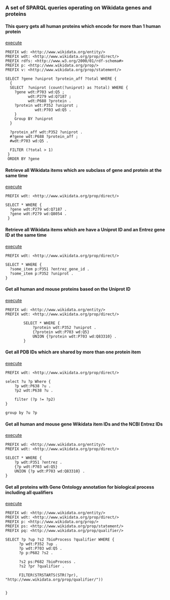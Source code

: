 ### A set of SPARQL queries operating on Wikidata genes and proteins

#### This query gets all human proteins which encode for more than 1 human protein
[execute](http://tinyurl.com/j3jxhy2)

```sparql
PREFIX wd: <http://www.wikidata.org/entity/> 
PREFIX wdt: <http://www.wikidata.org/prop/direct/>
PREFIX rdfs: <http://www.w3.org/2000/01/rdf-schema#>
PREFIX p: <http://www.wikidata.org/prop/>
PREFIX v: <http://www.wikidata.org/prop/statement/>

SELECT ?gene ?uniprot ?protein_aff ?total WHERE {
  {
  SELECT  ?uniprot (count(?uniprot) as ?total) WHERE {
  	?gene wdt:P703 wd:Q5 ;
          wdt:P279 wd:Q7187 ;
  		  wdt:P688 ?protein . 
  	?protein wdt:P352 ?uniprot ;
             wdt:P703 wd:Q5 .
 	}
    Group BY ?uniprot
  }
  
  ?protein_aff wdt:P352 ?uniprot .
  #?gene wdt:P688 ?protein_aff ;
  #wdt:P703 wd:Q5 .
  
  FILTER (?total > 1)
 }
 ORDER BY ?gene

```

#### Retrieve all Wikidata items which are subclass of gene and protein at the same time
[execute](http://tinyurl.com/jetbwwk)

```sparql
PREFIX wdt: <http://www.wikidata.org/prop/direct/>

SELECT * WHERE {
  ?gene wdt:P279 wd:Q7187 .
  ?gene wdt:P279 wd:Q8054 .
 }
```

#### Retrieve all Wikidata items which are have a Uniprot ID and an Entrez gene ID at the same time
[execute](http://tinyurl.com/jgqone3)

```sparql
PREFIX wdt: <http://www.wikidata.org/prop/direct/>

SELECT * WHERE {
  ?some_item p:P351 ?entrez_gene_id .
  ?some_item p:P352 ?uniprot .
}
```


#### Get all human and mouse proteins based on the Uniprot ID
[execute](http://tinyurl.com/z94m7an)

```sparql
PREFIX wd: <http://www.wikidata.org/entity/>
PREFIX wdt: <http://www.wikidata.org/prop/direct/>

        SELECT * WHERE {
	        ?protein wdt:P352 ?uniprot .
            {?protein wdt:P703 wd:Q5}
            UNION {?protein wdt:P703 wd:Q83310} .
        }
```


#### Get all PDB IDs which are shared by more than one protein item
[execute](http://tinyurl.com/zasepo6)

```sparql
PREFIX wdt: <http://www.wikidata.org/prop/direct/>

select ?u ?p Where {
	?p wdt:P638 ?u .
    ?p2 wdt:P638 ?u .
  
	filter (?p != ?p2)  
}

group by ?u ?p
```

#### Get all human and mouse gene Wikidata item IDs and the NCBI Entrez IDs
[execute](http://tinyurl.com/z6kfgrn)

```sparql
PREFIX wd: <http://www.wikidata.org/entity/>
PREFIX wdt: <http://www.wikidata.org/prop/direct/>

SELECT * WHERE {
	?p wdt:P351 ?entrez .
    {?p wdt:P703 wd:Q5}
    UNION {?p wdt:P703 wd:Q83310} .
}
```


#### Get all proteins with Gene Ontology annotation for biological process including all qualifiers
[execute](http://tinyurl.com/h7rjhsg)

```sparql
PREFIX wd: <http://www.wikidata.org/entity/>
PREFIX wdt: <http://www.wikidata.org/prop/direct/>
PREFIX p: <http://www.wikidata.org/prop/>
PREFIX ps: <http://www.wikidata.org/prop/statement/>
PREFIX pq: <http://www.wikidata.org/prop/qualifier/>

SELECT ?p ?up ?s2 ?bioProcess ?qualifier WHERE {
      ?p wdt:P352 ?up .
      ?p wdt:P703 wd:Q5 .
      ?p p:P682 ?s2 .
 
  	  ?s2 ps:P682 ?bioProcess .
  	  ?s2 ?pr ?qualifier .
      
      FILTER(STRSTARTS(STR(?pr), "http://www.wikidata.org/prop/qualifier/"))

  
}
```
